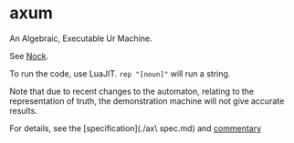 axum
====

An Algebraic, Executable Ur Machine.

See [Nock](http://urbit.org).

To run the code, use LuaJIT. `rep "[noun]"` will run a string. 

Note that due to recent changes to the automaton, relating to the representation of truth,
the demonstration machine will not give accurate results. 

For details, see the [specification](./ax\ spec.md) and [commentary](comment.md)

